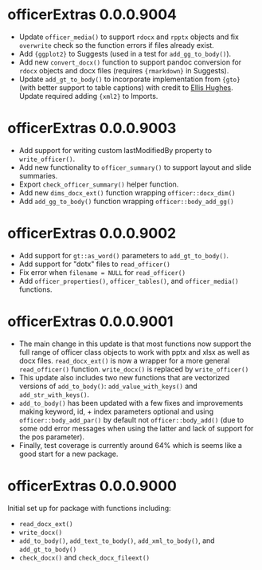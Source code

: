<!-- NEWS.md is maintained by https://cynkra.github.io/fledge, do not edit -->

# officerExtras 0.0.0.9004

* Update `officer_media()` to support `rdocx` and `rpptx` objects and fix `overwrite` check so the function errors if files already exist.
* Add `{ggplot2}` to Suggests (used in a test for `add_gg_to_body()`).
* Add new `convert_docx()` function to support pandoc conversion for `rdocx` objects and docx files (requires `{rmarkdown}` in Suggests).
* Update `add_gt_to_body()` to incorporate implementation from `{gto}` (with better support to table captions) with credit to [Ellis Hughes](https://github.com/thebioengineer). Update required adding `{xml2}` to Imports.

# officerExtras 0.0.0.9003

* Add support for writing custom lastModifiedBy property to `write_officer()`.
* Add new functionality to `officer_summary()` to support layout and slide summaries.
* Export `check_officer_summary()` helper function.
* Add new `dims_docx_ext()` function wrapping `officer::docx_dim()`
* Add `add_gg_to_body()` function wrapping `officer::body_add_gg()`

# officerExtras 0.0.0.9002

* Add support for `gt::as_word()` parameters to `add_gt_to_body()`.
* Add support for "dotx" files to `read_officer()`
* Fix error when `filename = NULL` for `read_officer()`
* Add `officer_properties()`, `officer_tables()`, and `officer_media()` functions.

# officerExtras 0.0.0.9001

* The main change in this update is that most functions now support the full range of officer class objects to work with pptx and xlsx as well as docx files. `read_docx_ext()` is now a wrapper for a more general `read_officer()` function. `write_docx()` is replaced by `write_officer()`
* This update also includes two new functions that are vectorized versions of `add_to_body()`: `add_value_with_keys()` and `add_str_with_keys()`.
* `add_to_body()` has been updated with a few fixes and improvements making keyword, id, + index parameters optional and using `officer::body_add_par()` by default not `officer::body_add()` (due to some odd error messages when using the latter and lack of support for the pos parameter).
* Finally, test coverage is currently around 64% which is seems like a good start for a new package.

# officerExtras 0.0.0.9000

Initial set up for package with functions including:

* `read_docx_ext()`
* `write_docx()`
* `add_to_body()`, `add_text_to_body()`, `add_xml_to_body()`, and `add_gt_to_body()`
* `check_docx()` and `check_docx_fileext()`
